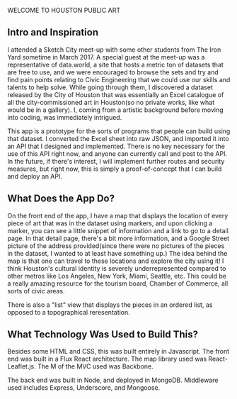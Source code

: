 WELCOME TO HOUSTON PUBLIC ART

Intro and Inspiration
---------------------

I attended a Sketch City meet-up with some other students from The Iron Yard sometime in March 2017. A special guest at the meet-up was a representative of data.world, a site that hosts a metric ton of datasets that are free to use, and we were encouraged to browse the sets and try and find pain points relating to Civic Engineering that we could use our skills and talents to help solve. While going through them, I discovered a dataset released by the City of Houston that was essentially an Excel catalogue of all the city-commissioned art in Houston(so no private works, like what would be in a gallery). I, coming from a artistic background before moving into coding, was immediately intrigued.

This app is a prototype for the sorts of programs that people can build using that dataset. I converted the Excel sheet into raw JSON, and imported it into an API that I designed and implemented. There is no key necessary for the use of this API right now, and anyone can currently call and post to the API. In the future, if there's interest, I will implement further routes and security measures, but right now, this is simply a proof-of-concept that I can build and deploy an API.

What Does the App Do?
---------------------

On the front end of the app, I have a map that displays the location of every piece of art that was in the dataset using markers, and upon clicking a marker, you can see a little snippet of information and a link to go to a detail page. In that detail page, there's a bit more information, and a Google Street picture of the address provided(since there were no pictures of the pieces in the dataset, I wanted to at least have something up.) The idea behind the map is that one can travel to these locations and explore the city using it! I think Houston's cultural identity is severely underrepresented compared to other metros like Los Angeles, New York, Miami, Seattle, etc. This could be a really amazing resource for the tourism board, Chamber of Commerce, all sorts of civic areas.

There is also a "list" view that displays the pieces in an ordered list, as opposed to a topographical reresentation.

What Technology Was Used to Build This?
---------------------------------------

Besides some HTML and CSS, this was built entirely in Javascript. The front end was built in a Flux React architecture. The map library used was React-Leaflet.js. The M of the MVC used was Backbone.

The back end was built in Node, and deployed in MongoDB. Middleware used includes Express, Underscore, and Mongoose.
